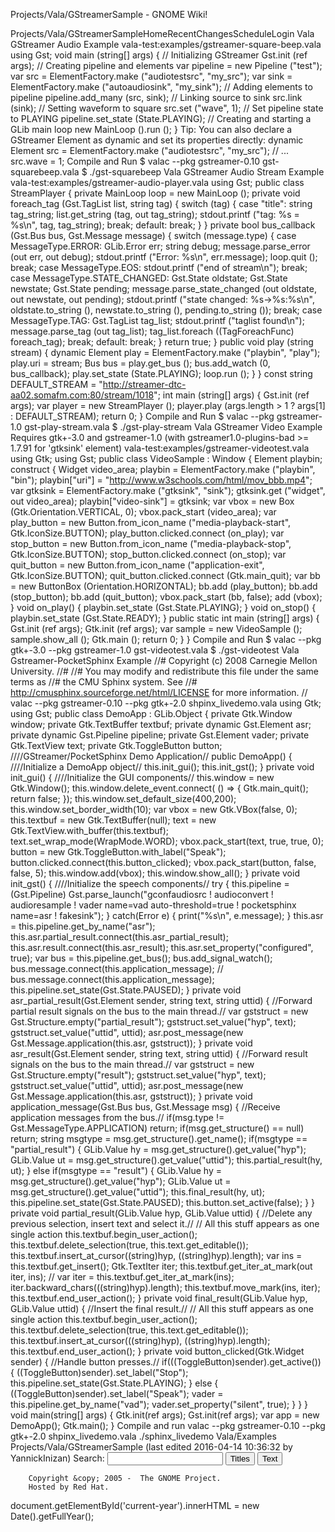 Projects/Vala/GStreamerSample - GNOME Wiki!
<!--
var search_hint = "Search";
//-->
Projects/Vala/GStreamerSampleHomeRecentChangesScheduleLogin
Vala GStreamer Audio Example
vala-test:examples/gstreamer-square-beep.vala using Gst;
void main (string[] args) {
    // Initializing GStreamer
    Gst.init (ref args);
    // Creating pipeline and elements
    var pipeline = new Pipeline ("test");
    var src = ElementFactory.make ("audiotestsrc", "my_src");
    var sink = ElementFactory.make ("autoaudiosink", "my_sink");
    // Adding elements to pipeline
    pipeline.add_many (src, sink);
    // Linking source to sink
    src.link (sink);
    // Setting waveform to square
    src.set ("wave", 1);
    // Set pipeline state to PLAYING
    pipeline.set_state (State.PLAYING);
    // Creating and starting a GLib main loop
    new MainLoop ().run ();
}
Tip: You can also declare a GStreamer Element as dynamic and set its properties directly:     dynamic Element src = ElementFactory.make ("audiotestsrc", "my_src");
    // ...
    src.wave = 1;
Compile and Run
$ valac --pkg gstreamer-0.10 gst-squarebeep.vala
$ ./gst-squarebeep
Vala GStreamer Audio Stream Example
vala-test:examples/gstreamer-audio-player.vala using Gst;
public class StreamPlayer {
    private MainLoop loop = new MainLoop ();
    private void foreach_tag (Gst.TagList list, string tag) {
        switch (tag) {
        case "title":
            string tag_string;
            list.get_string (tag, out tag_string);
            stdout.printf ("tag: %s = %s\n", tag, tag_string);
            break;
        default:
            break;
        }
    }
    private bool bus_callback (Gst.Bus bus, Gst.Message message) {
        switch (message.type) {
        case MessageType.ERROR:
            GLib.Error err;
            string debug;
            message.parse_error (out err, out debug);
            stdout.printf ("Error: %s\n", err.message);
            loop.quit ();
            break;
        case MessageType.EOS:
            stdout.printf ("end of stream\n");
            break;
        case MessageType.STATE_CHANGED:
            Gst.State oldstate;
            Gst.State newstate;
            Gst.State pending;
            message.parse_state_changed (out oldstate, out newstate,
                                         out pending);
            stdout.printf ("state changed: %s->%s:%s\n",
                           oldstate.to_string (), newstate.to_string (),
                           pending.to_string ());
            break;
        case MessageType.TAG:
            Gst.TagList tag_list;
            stdout.printf ("taglist found\n");
            message.parse_tag (out tag_list);
            tag_list.foreach ((TagForeachFunc) foreach_tag);
            break;
        default:
            break;
        }
        return true;
    }
    public void play (string stream) {
        dynamic Element play = ElementFactory.make ("playbin", "play");
        play.uri = stream;
        Bus bus = play.get_bus ();
        bus.add_watch (0, bus_callback);
        play.set_state (State.PLAYING);
        loop.run ();
    }
}
const string DEFAULT_STREAM = "http://streamer-dtc-aa02.somafm.com:80/stream/1018";
int main (string[] args) {
    Gst.init (ref args);
    var player = new StreamPlayer ();
    player.play (args.length > 1 ? args[1] : DEFAULT_STREAM);
    return 0;
}
Compile and Run
$ valac --pkg gstreamer-1.0 gst-play-stream.vala
$ ./gst-play-stream
Vala GStreamer Video Example
Requires gtk+-3.0 and gstreamer-1.0 (with gstreamer1.0-plugins-bad >= 1.7.91 for 'gtksink' element) vala-test:examples/gstreamer-videotest.vala using Gtk;
using Gst;
public class VideoSample : Window {
        Element playbin;
        construct {
                Widget video_area;
                playbin = ElementFactory.make ("playbin", "bin");
                playbin["uri"] = "http://www.w3schools.com/html/mov_bbb.mp4";
                var gtksink = ElementFactory.make ("gtksink", "sink");
                gtksink.get ("widget", out video_area);
                playbin["video-sink"] = gtksink;
                var vbox = new Box (Gtk.Orientation.VERTICAL, 0);
                vbox.pack_start (video_area);
                var play_button = new Button.from_icon_name ("media-playback-start", Gtk.IconSize.BUTTON);
                play_button.clicked.connect (on_play);
                var stop_button = new Button.from_icon_name ("media-playback-stop", Gtk.IconSize.BUTTON);
                stop_button.clicked.connect (on_stop);
                var quit_button = new Button.from_icon_name ("application-exit", Gtk.IconSize.BUTTON);
                quit_button.clicked.connect (Gtk.main_quit);
                var bb = new ButtonBox (Orientation.HORIZONTAL);
                bb.add (play_button);
                bb.add (stop_button);
                bb.add (quit_button);
                vbox.pack_start (bb, false);
                add (vbox);
        }
        void on_play() {
                playbin.set_state (Gst.State.PLAYING);
        }
        void on_stop() {
                playbin.set_state (Gst.State.READY);
        }
        public static int main (string[] args) {
                Gst.init (ref args);
                Gtk.init (ref args);
                var sample = new VideoSample ();
                sample.show_all ();
                Gtk.main ();
                return 0;
        }
}
Compile and Run
$ valac --pkg gtk+-3.0 --pkg gstreamer-1.0 gst-videotest.vala
$ ./gst-videotest
Vala Gstreamer-PocketSphinx Example
//# Copyright (c) 2008 Carnegie Mellon University.
//#
//# You may modify and redistribute this file under the same terms as
//# the CMU Sphinx system.  See
//# http://cmusphinx.sourceforge.net/html/LICENSE for more information.
// valac --pkg gstreamer-0.10 --pkg gtk+-2.0 shpinx_livedemo.vala
using Gtk;
using Gst;
public class DemoApp : GLib.Object {
    private Gtk.Window window;
    private Gtk.TextBuffer textbuf;
    private dynamic Gst.Element asr;
    private dynamic Gst.Pipeline pipeline;
    private Gst.Element vader;
    private Gtk.TextView text;
    private Gtk.ToggleButton button;
    ////GStreamer/PocketSphinx Demo Application//
    public DemoApp() {
        ////Initialize a DemoApp object//
        this.init_gui();
        this.init_gst();
    }
    private void init_gui() {
        ////Initialize the GUI components//
        this.window = new Gtk.Window();
        this.window.delete_event.connect( () => { Gtk.main_quit(); return false; });
        this.window.set_default_size(400,200);
        this.window.set_border_width(10);
        var vbox        = new Gtk.VBox(false, 0);
        this.textbuf    = new Gtk.TextBuffer(null);
        text            = new Gtk.TextView.with_buffer(this.textbuf);
        text.set_wrap_mode(WrapMode.WORD);
        vbox.pack_start(text, true, true, 0);
        button = new Gtk.ToggleButton.with_label("Speak");
        button.clicked.connect(this.button_clicked);
        vbox.pack_start(button, false, false, 5);
        this.window.add(vbox);
        this.window.show_all();
    }
    private void init_gst() {
        ////Initialize the speech components//
        try {
            this.pipeline =
            (Gst.Pipeline) Gst.parse_launch("gconfaudiosrc ! audioconvert ! audioresample ! vader name=vad auto-threshold=true ! pocketsphinx name=asr !                      fakesink");
        }
        catch(Error e) {
            print("%s\n", e.message);
        }
        this.asr = this.pipeline.get_by_name("asr");
        this.asr.partial_result.connect(this.asr_partial_result);
        this.asr.result.connect(this.asr_result);
        this.asr.set_property("configured", true);
        var bus = this.pipeline.get_bus();
        bus.add_signal_watch();
        bus.message.connect(this.application_message);
//        bus.message.connect(this.application_message);
        this.pipeline.set_state(Gst.State.PAUSED);
    }
    private void asr_partial_result(Gst.Element sender, string text, string uttid) {
        //Forward partial result signals on the bus to the main thread.//
        var gststruct = new Gst.Structure.empty("partial_result");
        gststruct.set_value("hyp", text);
        gststruct.set_value("uttid", uttid);
        asr.post_message(new Gst.Message.application(this.asr, gststruct));
    }
    private void asr_result(Gst.Element sender, string text, string uttid) {
        //Forward result signals on the bus to the main thread.//
        var gststruct = new Gst.Structure.empty("result");
        gststruct.set_value("hyp", text);
        gststruct.set_value("uttid", uttid);
        asr.post_message(new Gst.Message.application(this.asr, gststruct));
    }
    private void application_message(Gst.Bus bus, Gst.Message msg) {
        //Receive application messages from the bus.//
        if(msg.type != Gst.MessageType.APPLICATION)
            return;
        if(msg.get_structure() == null)
            return;
        string msgtype = msg.get_structure().get_name();
        if(msgtype == "partial_result") {
            GLib.Value hy = msg.get_structure().get_value("hyp");
            GLib.Value ut = msg.get_structure().get_value("uttid");
            this.partial_result(hy, ut);
        }
        else if(msgtype == "result") {
            GLib.Value hy = msg.get_structure().get_value("hyp");
            GLib.Value ut = msg.get_structure().get_value("uttid");
            this.final_result(hy, ut);
            this.pipeline.set_state(Gst.State.PAUSED);
            this.button.set_active(false);
        }
    }
    private void partial_result(GLib.Value hyp, GLib.Value uttid) {
        //Delete any previous selection, insert text and select it.//
        // All this stuff appears as one single action
        this.textbuf.begin_user_action();
        this.textbuf.delete_selection(true, this.text.get_editable());
        this.textbuf.insert_at_cursor((string)hyp, ((string)hyp).length);
        var ins     = this.textbuf.get_insert();
        Gtk.TextIter iter;
        this.textbuf.get_iter_at_mark(out iter, ins);
//        var iter    = this.textbuf.get_iter_at_mark(ins);
        iter.backward_chars(((string)hyp).length);
        this.textbuf.move_mark(ins, iter);
        this.textbuf.end_user_action();
    }
    private void final_result(GLib.Value hyp, GLib.Value uttid) {
        //Insert the final result.//
        // All this stuff appears as one single action
        this.textbuf.begin_user_action();
        this.textbuf.delete_selection(true, this.text.get_editable());
        this.textbuf.insert_at_cursor(((string)hyp), ((string)hyp).length);
        this.textbuf.end_user_action();
    }
    private void button_clicked(Gtk.Widget sender) {
        //Handle button presses.//
        if(((ToggleButton)sender).get_active()) {
            ((ToggleButton)sender).set_label("Stop");
            this.pipeline.set_state(Gst.State.PLAYING);
        }
        else {
            ((ToggleButton)sender).set_label("Speak");
            vader = this.pipeline.get_by_name("vad");
            vader.set_property("silent", true);
        }
    }
}
void main(string[] args) {
    Gtk.init(ref args);
    Gst.init(ref args);
    var app = new DemoApp();
    Gtk.main();
}
Compile and run
valac --pkg gstreamer-0.10 --pkg gtk+-2.0 shpinx_livedemo.vala
./sphinx_livedemo Vala/Examples Projects/Vala/GStreamerSample  (last edited 2016-04-14 10:36:32 by YannickInizan)
Search:
<input id="searchinput" type="text" name="value" value="" size="20"
    onfocus="searchFocus(this)" onblur="searchBlur(this)"
    onkeyup="searchChange(this)" onchange="searchChange(this)" alt="Search">
<input id="titlesearch" name="titlesearch" type="submit"
    value="Titles" alt="Search Titles">
<input id="fullsearch" name="fullsearch" type="submit"
    value="Text" alt="Search Full Text">
<!--// Initialize search form
var f = document.getElementById('searchform');
f.getElementsByTagName('label')[0].style.display = 'none';
var e = document.getElementById('searchinput');
searchChange(e);
searchBlur(e);
//-->
        Copyright &copy; 2005 -  The GNOME Project.
        Hosted by Red Hat.
  document.getElementById('current-year').innerHTML = new Date().getFullYear();
